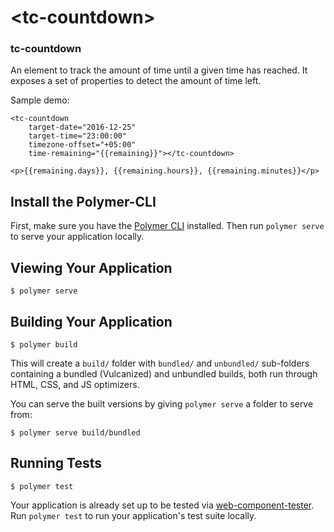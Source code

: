 # <tc-countdown\>

### tc-countdown
An element to track the amount of time until a given time has reached. 
It exposes a set of properties to detect the amount of time left.

Sample demo:

    <tc-countdown 
        target-date="2016-12-25" 
        target-time="23:00:00" 
        timezone-offset="+05:00"
        time-remaining="{{remaining}}"></tc-countdown>

    <p>{{remaining.days}}, {{remaining.hours}}, {{remaining.minutes}}</p>

## Install the Polymer-CLI

First, make sure you have the [Polymer CLI](https://www.npmjs.com/package/polymer-cli) installed. Then run `polymer serve` to serve your application locally.

## Viewing Your Application

```
$ polymer serve
```

## Building Your Application

```
$ polymer build
```

This will create a `build/` folder with `bundled/` and `unbundled/` sub-folders
containing a bundled (Vulcanized) and unbundled builds, both run through HTML,
CSS, and JS optimizers.

You can serve the built versions by giving `polymer serve` a folder to serve
from:

```
$ polymer serve build/bundled
```

## Running Tests

```
$ polymer test
```

Your application is already set up to be tested via [web-component-tester](https://github.com/Polymer/web-component-tester). Run `polymer test` to run your application's test suite locally.

